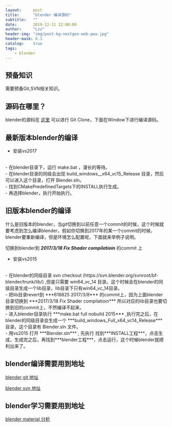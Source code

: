 ```yaml
---
layout:     post
title:      "blender 编译源码"
subtitle:   ""
date:       2019-12-11 12:00:00
author:     "Lzz"
header-img: "img/post-bg-nextgen-web-pwa.jpg"
header-mask: 0.3
catalog:    true
tags:
    - blender
---
```


## 预备知识
需要预备Git,SVN相关知识。

  
## 源码在哪里？
blender的源码在 [这里](https://github.com/sobotka/blender) 可以进行 Git Clone，下面在Window下进行编译源码。


## 最新版本blender的编译
- 安装vs2017  
<br>
- 在blender目录下，运行 make.bat ，漫长的等待。  
<br>
- 在blender目录的同级会出现 build_windows__x64_vc15_Release 目录，然后可以进入这个目录，打开  Blender.sln。  
<br>
- 找到CMakePredefinedTargets下的INSTALL执行生成。  
<br>
- 再选择blender，执行开始执行。

## 旧版本blender的编译
什么是旧版本的blender，当git切换到以前任意一个commit的时候，这个时候就要考虑到怎么编译blender，假如你切换到2017年的某一个commit的时候，blender要重新编译，但是环境怎么配置呢，下面就来举例子说明。

切换到blender到 ***2017/3/18 Fix Shader compilatioin*** 的commit 上

- 安装vs2015  
<br>
- 在blender的同级目录 svn checkout (https://svn.blender.org/svnroot/bf-blender/trunk/lib/) ,但是只需要 win64_vc_14 目录。这个时候会在blender的同级目录生成一个lib目录，lib目录下只有win64_vc_14目录。  
<br>
- 把lib目录revert到 ***618825 2017/3/8*** 的commit上，因为上面blender目录切换到 ***2017/3/18 Fix Shader compilatioin*** 所以对应的lib目录也要切换到旧的commit上，不然编译不起来。  
<br>
- 进入blender目录执行 ***make.bat full nobuild 2015***  ,执行完之后，在blender的同级目录会生成一个 ***build_windows_Full_x64_vc14_Release*** 目录，这个目录有 Blender.sln 文件。  
<br>
- 用vs2015 打开 ***Blender.sln*** , 先执行 找到***INSTALL工程***，点击生成，生成完之后，再找到***blender工程***，点击运行，这个时候blender就顺利出来了。

## blender编译需要用到地址
[blender git 地址](https://github.com/sobotka/blender)  

[blender svn 地址](https://svn.blender.org/svnroot/bf-blender/trunk)


## blender学习需要用到地址

[blender material 分析](https://www.blenderguru.com/articles/cycles-shader-encyclopedia)



